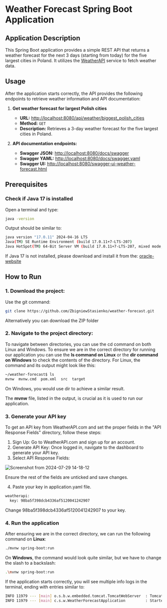 # Weather Forecast Spring Boot Application

## Application Description

This Spring Boot application provides a simple REST API that returns a weather forecast for the next 3 days (starting from today) for the five largest cities in Poland. It utilizes the [WeatherAPI](https://www.weatherapi.com/) service to fetch weather data.

## Usage

After the application starts correctly, the API provides the following endpoints to retrieve weather information and API documentation:

1. **Get weather forecast for largest Polish cities**
    - **URL:** [http://localhost:8080/api/weather/biggest_polish_cities](http://localhost:8080/api/weather/biggest_polish_cities)
    - **Method:** `GET`
    - **Description:** Retrieves a 3-day weather forecast for the five largest cities in Poland.

2. **API documentation endpoints:**
    - **Swagger JSON:** [http://localhost:8080/docs/swagger](http://localhost:8080/docs/swagger)
    - **Swagger YAML:** [http://localhost:8080/docs/swagger.yaml](http://localhost:8080/docs/swagger.yaml)
    - **Swagger UI:** [http://localhost:8080/swagger-ui-weather-forecast.html](http://localhost:8080/swagger-ui-weather-forecast.html)


## Prerequisites

### Check if Java 17 is installed

Open a terminal and type:
```bash
java -version
```

Output should be similar to:
```bash
java version "17.0.11" 2024-04-16 LTS
Java(TM) SE Runtime Environment (build 17.0.11+7-LTS-207)
Java HotSpot(TM) 64-Bit Server VM (build 17.0.11+7-LTS-207, mixed mode, sharing)
```

If Java 17 is not installed, please download and install it from the: 
[oracle-website](https://www.oracle.com/pl/java/technologies/downloads/#java17)

## How to Run

### 1. Download the project:
Use the git command:
```bash
git clone https://github.com/ZbigniewStasienko/weather-forecast.git
```
Alternatively you can download the ZIP folder

### 2. Navigate to the project directory:

To navigate between directories, you can use the cd command on both Linux and Windows. To ensure we are in the correct directory for running our application
you can use the **ls command on Linux** or the **dir command on Windows** to check the contents of the directory.
For Linux, the command and its output might look like this:

```bash
~/weather-forecast$ ls
mvnw  mvnw.cmd  pom.xml  src  target
```
On Windows, you would use dir to achieve a similar result. 

The **mvnw** file, listed in the output, is crucial as it is used to run our application.

### 3. Generate your API key

To get an API key from WeatherAPI.com and set the proper fields in the "API Response Fields" directory, follow these steps:

1. Sign Up: Go to WeatherAPI.com and sign up for an account.
2. Generate API Key: Once logged in, navigate to the dashboard to generate your API key.
3. Select API Response Fields:

![Screenshot from 2024-07-29 14-18-12](https://github.com/user-attachments/assets/585c57a3-ade6-4f3e-b527-ada2a04546b7)

Ensure the rest of the fields are unticked and save changes.

4. Paste your key in application.yaml file.
```bash
weatherapi:
  key: 98ba5f398dcb4336af5120041242907
```
Change 98ba5f398dcb4336af5120041242907 to your key.

### 4. Run the application

After ensuring we are in the correct directory, we can run the following command on **Linux**:

```bash
./mvnw spring-boot:run
```

On **Windows**, the command would look quite similar, but we have to change the slash to a backslash:
```bash
.\mvnw spring-boot:run
```

If the application starts correctly, you will see multiple info logs in the terminal, ending with entries similar to:

```bash
INFO 11979 --- [main] o.s.b.w.embedded.tomcat.TomcatWebServer  : Tomcat started on port 8080 (http) with context path ''
INFO 11979 --- [main] c.s.w.WeatherForecastApplication         : Started WeatherForecastApplication in 1.253 seconds (process running for 1.423)
```





